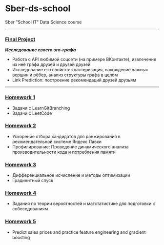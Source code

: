 # Sber-ds-school

Sber "School IT" Data Science course

---

### [Final Project](https://github.com/ShamilNur/Sber-ds-school-2021/tree/main/final-project)

***Исследование своего эго-графа***

- Работа с API любимой соцсети (на примере ВКонтакте), извлечение из неё графа друзей и друзей друзей
- Исследование его свойств: кластеризация, нахождение важных вершин и рёбер, анализ структуры графа в целом
- Link Prediction: построение рекомендаций друзей друзьям

---

### [Homework 1](https://github.com/ShamilNur/Sber-ds-school-2021/tree/main/hw1)

- Задачи с LearnGitBranching
- Задачи с LeetCode

### [Homework 2](https://github.com/ShamilNur/Sber-ds-school-2021/tree/main/hw2)

- Ускорение отбора кандидатов для ранжирования в рекомендательной системе Яндекс.Лавки
- Профилирование: Проведение динамического анализа производительности кода и потребления памяти

### [Homework 3](https://github.com/ShamilNur/Sber-ds-school-2021/tree/main/hw3)

- Дифференциальное исчисление и методы оптимизации
- Градиентный спуск

### [Homework 4](https://github.com/ShamilNur/Sber-ds-school-2021/tree/main/hw4)

- Задания по теории вероятностей и матстатистике для подготовки к собеседованиям

### [Homework 5](https://github.com/ShamilNur/Sber-ds-school-2021/tree/main/hw5)

- Predict sales prices and practice feature engineering and gradient boosting
